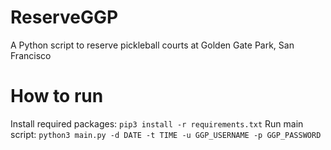 # ReserveGGP
A Python script to reserve pickleball courts at Golden Gate Park, San Francisco

# How to run 
Install required packages: `pip3 install -r requirements.txt` 
Run main script: `python3 main.py -d DATE -t TIME -u GGP_USERNAME -p GGP_PASSWORD` 
